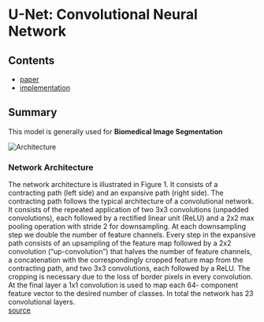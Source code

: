 # U-Net: Convolutional Neural Network

## Contents

* [paper](paper.pdf)
* [implementation](model.py)

## Summary
This model is generally used for **Biomedical Image Segmentation**  

![Architecture](https://user-images.githubusercontent.com/89085916/173041942-a7c3e072-060d-4e87-9e91-0f6f9396e585.png)

### Network Architecture

The network architecture is illustrated in Figure 1. It consists of a contracting
path (left side) and an expansive path (right side). The contracting path follows
the typical architecture of a convolutional network. It consists of the repeated
application of two 3x3 convolutions (unpadded convolutions), each followed by
a rectified linear unit (ReLU) and a 2x2 max pooling operation with stride 2
for downsampling. At each downsampling step we double the number of feature
channels. Every step in the expansive path consists of an upsampling of the
feature map followed by a 2x2 convolution (“up-convolution”) that halves the
number of feature channels, a concatenation with the correspondingly cropped
feature map from the contracting path, and two 3x3 convolutions, each followed by a ReLU. The cropping is necessary due to the loss of border pixels in
every convolution. At the final layer a 1x1 convolution is used to map each 64-
component feature vector to the desired number of classes. In total the network
has 23 convolutional layers.  
[source](paper.pdf)
